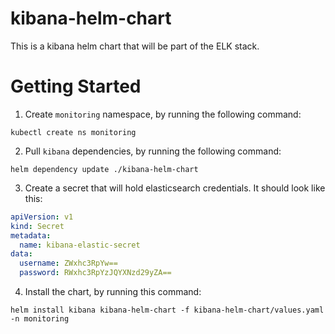 # kibana-helm-chart
This is a kibana helm chart that will be part of the ELK stack.
# Getting Started
1. Create `monitoring` namespace, by running the following command:
```shell
kubectl create ns monitoring
```
2. Pull `kibana` dependencies, by running the following command:
```shell
helm dependency update ./kibana-helm-chart
```
3. Create a secret that will hold elasticsearch credentials. It should look like this:
```yaml
apiVersion: v1
kind: Secret
metadata:
  name: kibana-elastic-secret
data:
  username: ZWxhc3RpYw==
  password: RWxhc3RpYzJQYXNzd29yZA==
```
4. Install the chart, by running this command:
```shell
helm install kibana kibana-helm-chart -f kibana-helm-chart/values.yaml -n monitoring
```
